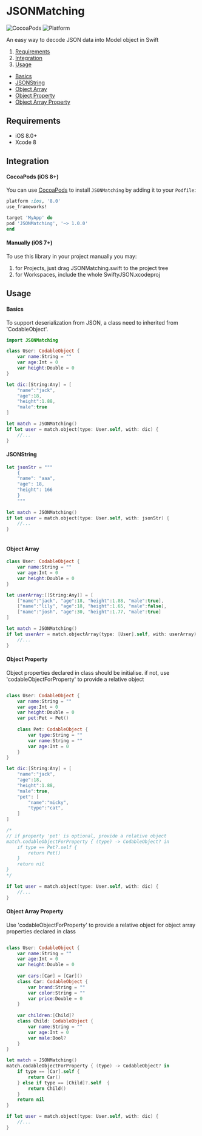 # JSONMatching

![CocoaPods](https://img.shields.io/cocoapods/v/JSONMatching.svg)
![Platform](https://img.shields.io/badge/platforms-iOS%208.0+-333333.svg)

An easy way to decode JSON data into Model object in Swift

1. [Requirements](#requirements)
2. [Integration](#integration)
3. [Usage](#usage)
- [Basics](#basics)
- [JSONString](#jsonstring)
- [Object Array](#object-array)
- [Object Property](#object-property)
- [Object Array Property](#object-array-property)

## Requirements

- iOS 8.0+
- Xcode 8

## Integration

#### CocoaPods (iOS 8+)

You can use [CocoaPods](http://cocoapods.org/) to install `JSONMatching` by adding it to your `Podfile`:

```ruby
platform :ios, '8.0'
use_frameworks!

target 'MyApp' do
pod 'JSONMatching', '~> 1.0.0'
end
```

#### Manually (iOS 7+)

To use this library in your project manually you may:  

1. for Projects, just drag JSONMatching.swift to the project tree
2. for Workspaces, include the whole SwiftyJSON.xcodeproj

## Usage

#### Basics
To support deserialization from JSON, a class need to inherited from 'CodableObject'.

```swift
import JSONMatching
```

```swift
class User: CodableObject {
    var name:String = ""
    var age:Int = 0
    var height:Double = 0
}

let dic:[String:Any] = [
    "name":"jack",
    "age":18,
    "height":1.88,
    "male":true
]

let match = JSONMatching()
if let user = match.object(type: User.self, with: dic) {
    //...
}
```
#### JSONString

```swift
let jsonStr = """
    {
    "name": "aaa",
    "age": 18,
    "height": 166
    }
    """
    
let match = JSONMatching()
if let user = match.object(type: User.self, with: jsonStr) {
    //...
}   
    
```

#### Object Array

```swift
class User: CodableObject {
    var name:String = ""
    var age:Int = 0
    var height:Double = 0
}

let userArray:[[String:Any]] = [
    ["name":"jack", "age":18, "height":1.88, "male":true],
    ["name":"lily", "age":18, "height":1.65, "male":false],
    ["name":"josh", "age":30, "height":1.77, "male":true]
]

let match = JSONMatching()
if let userArr = match.objectArray(type: [User].self, with: userArray) {
    //...
}
```

#### Object Property

Object properties declared in class should be initialise. if not, use 'codableObjectForProperty' to provide a relative object

```swift

class User: CodableObject {
    var name:String = ""
    var age:Int = 0
    var height:Double = 0
    var pet:Pet = Pet()
    
    class Pet: CodableObject {
        var type:String = ""
        var name:String = ""
        var age:Int = 0
    }
}

let dic:[String:Any] = [
    "name":"jack",
    "age":18,
    "height":1.88,
    "male":true,
    "pet": [
        "name":"micky",
        "type":"cat",
    ]
]

/*
// if property 'pet' is optional, provide a relative object
match.codableObjectForProperty { (type) -> CodableObject? in
    if type == Pet?.self {
        return Pet()
    }
    return nil
}
*/

if let user = match.object(type: User.self, with: dic) {
    //...
}

```

#### Object Array Property

Use 'codableObjectForProperty' to provide a relative object for object array properties declared in class  

```swift

class User: CodableObject {
    var name:String = ""
    var age:Int = 0
    var height:Double = 0
    
    var cars:[Car] = [Car]()
    class Car: CodableObject {
        var brand:String = ""
        var color:String = ""
        var price:Double = 0
    }
    
    var children:[Child]?
    class Child: CodableObject {
        var name:String = ""
        var age:Int = 0
        var male:Bool?
    }
}

let match = JSONMatching()
match.codableObjectForProperty { (type) -> CodableObject? in
    if type == [Car].self {
        return Car()
    } else if type == [Child]?.self  {
        return Child()
    }
    return nil
}

if let user = match.object(type: User.self, with: dic) {
    //...
}

```



